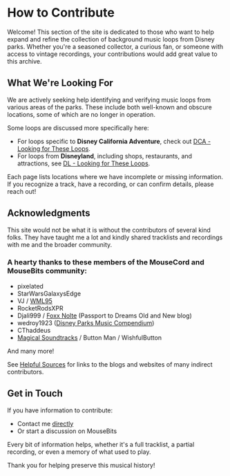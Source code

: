 # How to Contribute

Welcome! This section of the site is dedicated to those who want to help expand 
and refine the collection of background music loops from Disney parks. 
Whether you're a seasoned collector, a curious fan, or someone with 
access to vintage recordings, your contributions would add great value to this archive.

## What We're Looking For

We are actively seeking help identifying and verifying music loops 
from various areas of the parks. These include both well-known and 
obscure locations, some of which are no longer in operation.

Some loops are discussed more specifically here:

- For loops specific to **Disney California Adventure**, check out [DCA - Looking for These Loops](dca_looking_for.md).
- For loops from **Disneyland**, including shops, restaurants, and attractions, see [DL - Looking for These Loops](dl_looking_for.md).

Each page lists locations where we have incomplete or missing information. If you recognize a track, have a recording, or can confirm details, please reach out!

## Acknowledgments

This site would not be what it is without the contributors of several kind folks. They have taught me a lot and kindly shared tracklists and recordings with me and the broader community.

### A hearty thanks to these members of the MouseCord and MouseBits community:

- pixelated
- StarWarsGalaxysEdge
- VJ / [WML95](https://www.youtube.com/channel/UCyWhYqg8Oal_zl0AAbWVSIg)
- RocketRodsXPR
- Djali999 / [Foxx Nolte](http://passport2dreams.blogspot.com/) (Passport to Dreams Old and New blog)
- wedroy1923 ([Disney Parks Music Compendium](https://disney-parks-music-compendium.blogspot.com/))
- CThaddeus
- [Magical Soundtracks](https://www.youtube.com/channel/UC8e5WYb44czJmy61VqMb5Ag) / Button Man / WishfulButton

And many more!

See [Helpful Sources](../resources/helpful_sources.md) for links to the blogs and websites of many indirect contributors.

## Get in Touch

If you have information to contribute:

- Contact me [directly](../contact.md)
- Or start a discussion on MouseBits

Every bit of information helps, whether it's a full tracklist, a partial recording, or even a memory of what used to play.

Thank you for helping preserve this musical history!
